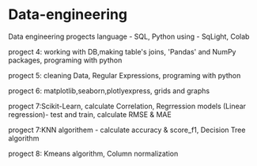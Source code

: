 # Data-engineering
Data engineering progects
language - SQL, Python
using - SqLight, Colab

progect 4: working with DB,making table's joins, 'Pandas' and NumPy packages, programing with python

progect 5: cleaning Data, Regular Expressions, programing with python

progect 6: matplotlib,seaborn,plotlyexpress, grids and graphs

progect 7:Scikit-Learn, calculate Correlation, Regrression models (Linear regression)- test and train, calculate RMSE & MAE 

progect 7:KNN algorithem - calculate accuracy & score_f1, Decision Tree algorithm

progect 8: Kmeans algorithm, Column normalization
